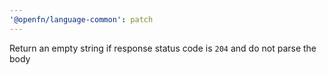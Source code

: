 ```yaml
---
'@openfn/language-common': patch
---
```


Return an empty string if response status code is `204` and do not parse the body
